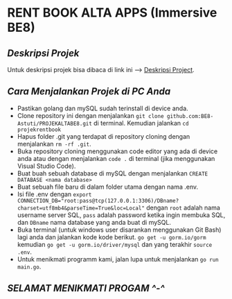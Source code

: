 # **RENT BOOK ALTA APPS** (Immersive BE8)

## *Deskripsi Projek* ##
Untuk deskripsi projek bisa dibaca di link ini --> [Deskripsi Project](https://docs.google.com/document/d/1lNPeN9i2zWyYxSG4kHKVGN7nxxHksFQea1RWVm3y2vc/edit).



## *Cara Menjalankan Projek di PC Anda* ##
* Pastikan golang dan mySQL sudah terinstall di device anda.
* Clone repository ini dengan menjalankan `git clone github.com:BE8-Astuti/PROJEKALTABE8.git` di terminal. Kemudian jalankan `cd projekrentbook`
* Hapus folder .git yang terdapat di repository cloning dengan menjalankan `rm -rf .git`.
* Buka repository cloning menggunakan code editor yang ada di device anda atau dengan menjalankan `code .` di terminal (jika menggunakan Visual Studio Code).
* Buat buah sebuah database di mySQL dengan menjalankan `CREATE DATABASE <nama database>`
* Buat sebuah file baru di dalam folder utama dengan nama .env.
* Isi file .env dengan `export CONNECTION_DB="root:pass@tcp(127.0.0.1:3306)/DBname?charset=utf8mb4&parseTime=True&loc=Local"` dengan `root` adalah nama username server SQL, `pass` adalah password ketika ingin membuka SQL, dan `DBname` nama database yang anda buat di mySQL.
* Buka terminal (untuk windows user disarankan menggunakan Git Bash) lagi anda dan jalankan kode kode berikut. `go get -u gorm.io/gorm` kemudian `go get -u gorm.io/driver/mysql` dan yang terakhir `source .env`.
* Untuk menikmati programm kami, jalan lupa untuk menjalankan `go run main.go`. 
  
  
## **_SELAMAT MENIKMATI PROGAM ^-^_** ##

